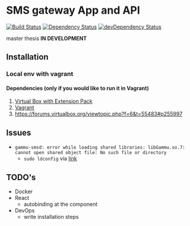 # SMS gateway App and API
[![Build Status](https://secure.travis-ci.org/VojtechBartos/smsgw.png?branch=master)](http://travis-ci.org/VojtechBartos/smsgw)
[![Dependency Status](https://david-dm.org/VojtechBartos/smsgw.png)](https://david-dm.org/VojtechBartos/smsgw) [![devDependency Status](https://david-dm.org/VojtechBartos/smsgw/dev-status.png)](https://david-dm.org/VojtechBartos/smsgw#info=devDependencies)

master thesis **IN DEVELOPMENT**

## Installation

### Local env with vagrant

#### Dependencies (only if you would like to run it in Vagrant)

1. [Virtual Box with Extension Pack](https://www.virtualbox.org/wiki/Downloads)
2. [Vagrant](https://www.vagrantup.com/)
3. https://forums.virtualbox.org/viewtopic.php?f=6&t=55483#p255997

## Issues

- `gammu-smsd: error while loading shared libraries: libGammu.so.7: cannot open shared object file: No such file or directory`
  - `sudo ldconfig` via [link](http://comments.gmane.org/gmane.linux.drivers.gammu/10260)

## TODO's

- Docker
- React
  - autobinding at the component
- DevOps
  - write installation steps
